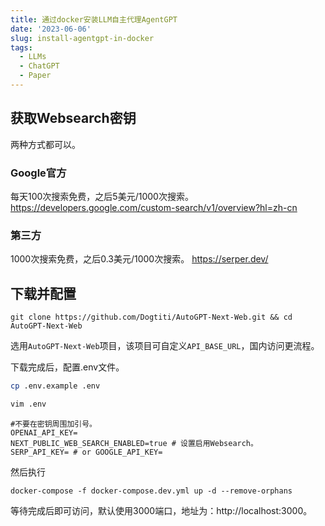```yaml
---
title: 通过docker安装LLM自主代理AgentGPT
date: '2023-06-06'
slug: install-agentgpt-in-docker
tags:
  - LLMs
  - ChatGPT
  - Paper
---
```

## 获取Websearch密钥

两种方式都可以。
### Google官方
每天100次搜索免费，之后5美元/1000次搜索。
https://developers.google.com/custom-search/v1/overview?hl=zh-cn

### 第三方
1000次搜索免费，之后0.3美元/1000次搜索。
https://serper.dev/

## 下载并配置

```
git clone https://github.com/Dogtiti/AutoGPT-Next-Web.git && cd AutoGPT-Next-Web
```
选用`AutoGPT-Next-Web`项目，该项目可自定义`API_BASE_URL`，国内访问更流程。

下载完成后，配置.env文件。
```bash
cp .env.example .env

vim .env
```

```vim
#不要在密钥周围加引号。
OPENAI_API_KEY=
NEXT_PUBLIC_WEB_SEARCH_ENABLED=true # 设置启用Websearch。
SERP_API_KEY= # or GOOGLE_API_KEY=
```
然后执行
```
docker-compose -f docker-compose.dev.yml up -d --remove-orphans
```

等待完成后即可访问，默认使用3000端口，地址为：http://localhost:3000。
